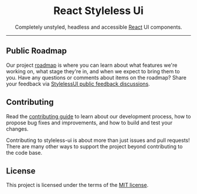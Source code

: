 <div align="center">
  <h1 align="center">React Styleless Ui</h1>
</div>

<div align="center">

Completely unstyled, headless and accessible [React](https://reactjs.org/) UI components.

</div>

<hr />

## Public Roadmap

Our project [roadmap](https://github.com/orgs/styleless-ui/projects/1/views/1?visibleFields=%5B%22Title%22%2C%22Assignees%22%2C%22Status%22%2C%22Labels%22%2C%22Repository%22%2C%22Milestone%22%5D) is where you can learn about what features we're working on, what stage they're in, and when we expect to bring them to you. Have any questions or comments about items on the roadmap? Share your feedback via [StylelessUI public feedback discussions](https://github.com/styleless-ui/react-styleless-ui/discussions/categories/feedback).

## Contributing

Read the [contributing guide](https://github.com/styleless-ui/react-styleless-ui/blob/next/CONTRIBUTING.md) to learn about our development process, how to propose bug fixes and improvements, and how to build and test your changes.

Contributing to styleless-ui is about more than just issues and pull requests! There are many other ways to support the project beyond contributing to the code base.


## License

This project is licensed under the terms of the [MIT license](https://github.com/styleless-ui/react-styleless-ui/blob/next/LICENSE).
